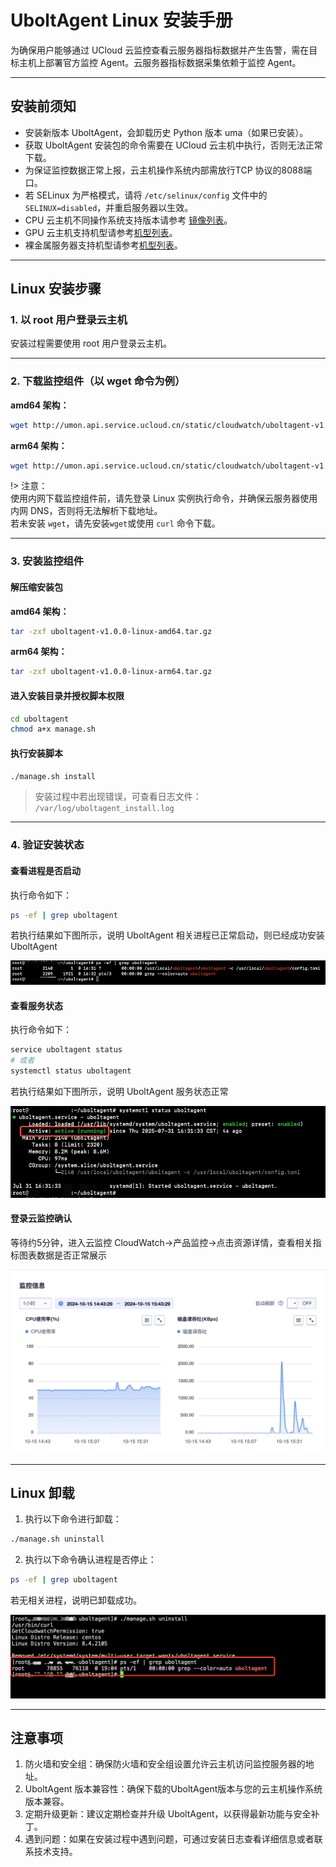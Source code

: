 
# UboltAgent Linux 安装手册

为确保用户能够通过 UCloud 云监控查看云服务器指标数据并产生告警，需在目标主机上部署官方监控 Agent。云服务器指标数据采集依赖于监控 Agent。

---

## 安装前须知

- 安装新版本 UboltAgent，会卸载历史 Python 版本 uma（如果已安装）。
- 获取 UboltAgent 安装包的命令需要在 UCloud 云主机中执行，否则无法正常下载。
- 为保证监控数据正常上报，云主机操作系统内部需放行TCP 协议的8088端口。
- 若 SELinux 为严格模式，请将 `/etc/selinux/config` 文件中的 `SELINUX=disabled`，并重启服务器以生效。
- CPU 云主机不同操作系统支持版本请参考 [镜像列表](cloudwatch\ublotagent\CPUHostImageList.md)。
- GPU 云主机支持机型请参考[机型列表](cloudwatch\ublotagent\GPUHostList.md)。
- 裸金属服务器支持机型请参考[机型列表](cloudwatch\ublotagent\GPUPHostList.md)。

---

## Linux 安装步骤

### 1.  以 root 用户登录云主机

安装过程需要使用 root 用户登录云主机。

---

### 2.  下载监控组件（以 wget 命令为例）

**amd64 架构：**

```bash
wget http://umon.api.service.ucloud.cn/static/cloudwatch/uboltagent-v1.0.0-linux-amd64.tar.gz
```

**arm64 架构：**

```bash
wget http://umon.api.service.ucloud.cn/static/cloudwatch/uboltagent-v1.0.0-linux-arm64.tar.gz
```

!> 注意：  
使用内网下载监控组件前，请先登录 Linux 实例执行命令，并确保云服务器使用内网 DNS，否则将无法解析下载地址。  
若未安装 `wget`，请先安装`wget`或使用 `curl` 命令下载。

---

### 3.  安装监控组件

#### 解压缩安装包

**amd64 架构：**

```bash
tar -zxf uboltagent-v1.0.0-linux-amd64.tar.gz
```

**arm64 架构：**

```bash
tar -zxf uboltagent-v1.0.0-linux-arm64.tar.gz
```

#### 进入安装目录并授权脚本权限

```bash
cd uboltagent
chmod a+x manage.sh
```

#### 执行安装脚本

```bash
./manage.sh install
```

> 安装过程中若出现错误，可查看日志文件：  
> `/var/log/uboltagent_install.log`

---

### 4.  验证安装状态

#### 查看进程是否启动

执行命令如下：

```bash
ps -ef | grep uboltagent
```

若执行结果如下图所示，说明 UboltAgent 相关进程已正常启动，则已经成功安装 UboltAgent

![](images\Linux-验证进程启动.png)

#### 查看服务状态

执行命令如下：

```bash
service uboltagent status
# 或者
systemctl status uboltagent
```

若执行结果如下图所示，说明 UboltAgent 服务状态正常

![](images\Linux-验证服务状态.png)

#### 登录云监控确认

等待约5分钟，进入云监控 CloudWatch->产品监控->点击资源详情，查看相关指标图表数据是否正常展示

![](images\控制台确认Windows数据上报.png)

---

## Linux 卸载

1. 执行以下命令进行卸载：

```bash
./manage.sh uninstall
```

2. 执行以下命令确认进程是否停止：

```bash
ps -ef | grep uboltagent
```

若无相关进程，说明已卸载成功。

![](images\Linux-验证服务卸载.png)

---

## 注意事项

1. 防火墙和安全组：确保防火墙和安全组设置允许云主机访问监控服务器的地址。
2. UboltAgent 版本兼容性：确保下载的UboltAgent版本与您的云主机操作系统版本兼容。
3. 定期升级更新：建议定期检查并升级 UboltAgent，以获得最新功能与安全补丁。
4. 遇到问题：如果在安装过程中遇到问题，可通过安装日志查看详细信息或者联系技术支持。
